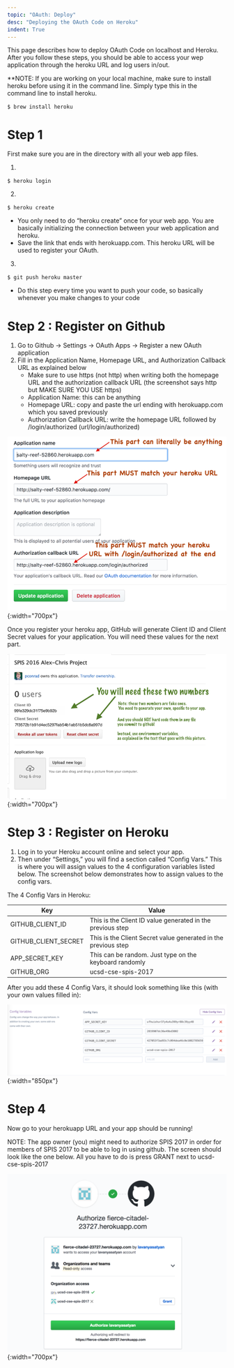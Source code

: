 ```yaml
---
topic: "OAuth: Deploy"
desc: "Deploying the OAuth Code on Heroku"
indent: True
---
```


This page describes how to deploy OAuth Code on localhost and Heroku.
After you follow these steps, you should be able to access your wep application through the heroku URL and log users in/out.

**NOTE: If you are working on your local machine, make sure to install heroku before using it in the command line. Simply type this in the command line to install heroku.
```
$ brew install heroku
```

# Step 1
First make sure you are in the directory with all your web app files.

1. 
```
$ heroku login
```
2. 
```
$ heroku create
```
   * You only need to do “heroku create” once for your web app. You are basically initializing the connection between your web application and heroku.
   * Save the link that ends with herokuapp.com. This heroku URL will be used to register your OAuth. 
3. 
```
$ git push heroku master
```
   * Do this step every time you want to push your code, so basically whenever you make changes to your code

# Step 2 : Register on Github
1. Go to Github -> Settings -> OAuth Apps -> Register a new OAuth application 
2. Fill in the Application Name, Homepage URL, and Authorization Callback URL as explained below
   * Make sure to use https (not http) when writing both the homepage URL and the authorization callback URL (the screenshot says http but MAKE SURE YOU USE https)
   * Application Name: this can be anything
   * Homepage URL: copy and paste the url ending with herokuapp.com which you saved previously
   * Authorization Callback URL: write the homepage URL followed by /login/authorized (url/login/authorized)

![github id](/images/oauth-flask-urls-50.png){:width="700px"}

Once you register your heroku app, GitHub will generate Client ID and Client Secret values for your application. You will need these values for the next part.

![github id](/images/github-client-id-and-client-secret-example-50.png){:width="700px"}

# Step 3 : Register on Heroku
1. Log in to your Heroku account online and select your app.
2. Then under “Settings,” you will find a section called “Config Vars.” This is where you will assign values to the 4 configuration variables listed below. The screenshot below demonstrates how to assign values to the config vars.

The 4 Config Vars in Heroku:

<div class="nicer-table">

| Key  | Value  |   
|------|--------------|
|   GITHUB_CLIENT_ID  | This is the Client ID value generated in the previous step |
|   GITHUB_CLIENT_SECRET  | This is the Client Secret value generated in the previous step |
|   APP_SECRET_KEY  | This can be random. Just type on the keyboard randomly |
|   GITHUB_ORG  | ucsd-cse-spis-2017 |

</div>

After you add these 4 Config Vars, it should look something like this (with your own values filled in):

![config variables](/images/config_vars.png){:width="850px"}

# Step 4
Now go to your herokuapp URL and your app should be running!

NOTE: The app owner (you) might need to authorize SPIS 2017 in order for members of SPIS 2017 to be able to log in using github. The screen should look like the one below. All you have to do is press GRANT next to ucsd-cse-spis-2017

![github id](/images/authorize_group.png){:width="700px"}



